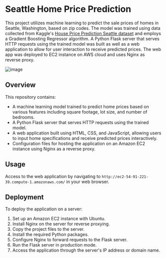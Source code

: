 # Seattle Home Price Prediction

This project utilizes machine learning to predict the sale prices of homes in Seattle, Washington, based on zip codes. The model was trained using data collected from Kaggle's [House Price Prediction Seattle dataset](https://www.kaggle.com/datasets/samuelcortinhas/house-price-prediction-seattle/code) and employs a Gradient Boosting Regressor algorithm. A Python Flask server that serves HTTP requests using the trained model was built as well as a web application to allow for user interaction to receive predicted prices. The web app was deployed to EC2 instance on AWS cloud and uses Nginx as reverse proxy.

![image](https://github.com/MedCoder001/Seattle_Home_Prices_Prediction/assets/106004456/3baa2055-9d5a-4ea1-a579-a4d824e234cd)


## Overview

This repository contains:

- A machine learning model trained to predict home prices based on various features including square footage, lot size, and number of bedrooms.
- A Python Flask server that serves HTTP requests using the trained model.
- A web application built using HTML, CSS, and JavaScript, allowing users to input home specifications and receive predicted prices interactively.
- Configuration files for hosting the application on an Amazon EC2 instance using Nginx as a reverse proxy.

## Usage

Access to the web application by navigating to `http://ec2-54-91-221-39.compute-1.amazonaws.com/` in your web browser.

## Deployment

To deploy the application on a server:

1. Set up an Amazon EC2 instance with Ubuntu.
2. Install Nginx on the server for reverse proxying.
3. Copy the project files to the server.
4. Install the required Python packages.
5. Configure Nginx to forward requests to the Flask server.
6. Run the Flask server in production mode.
7. Access the application through the server's IP address or domain name.


